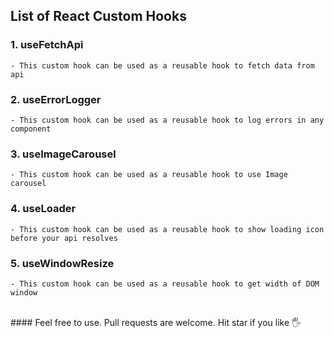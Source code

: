 ## List of React Custom Hooks

### 1. useFetchApi
    - This custom hook can be used as a reusable hook to fetch data from api
### 2. useErrorLogger
    - This custom hook can be used as a reusable hook to log errors in any component
### 3. useImageCarousel
    - This custom hook can be used as a reusable hook to use Image carousel
### 4. useLoader
    - This custom hook can be used as a reusable hook to show loading icon before your api resolves
### 5. useWindowResize
    - This custom hook can be used as a reusable hook to get width of DOM window



<br>
#### Feel free to use. Pull requests are welcome. Hit star if you like  🖐
